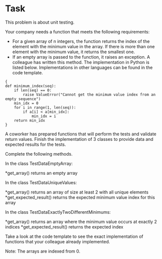 # Task
This problem is about unit testing.

Your company needs a function that meets the following requirements:

* For a given array of n integers, the function returns the index of the element with the minimum value in the array. If there is more than one element with the minimum value, it returns the smallest one.
* If an empty array is passed to the function, it raises an exception. A colleague has written this method. The implementation in Python is listed below. Implementations in other languages can be found in the code template.

```
{
def minimum_index(seq):
    if len(seq) == 0:
        raise ValueError("Cannot get the minimum value index from an empty sequence")
    min_idx = 0
    for i in range(1, len(seq)):
        if a[i] < a[min_idx]:
            min_idx = i
    return min_idx
}
```

A coworker has prepared functions that will perform the tests and validate return values. Finish the implementation of 3 classes to provide data and expected results for the tests.

Complete the following methods.

In the class TestDataEmptyArray:

*get_array() returns an empty array

In the class TestDataUniqueValues:

*get_array() returns an array of size at least 2 with all unique elements
*get_expected_result() returns the expected minimum value index for this array

In the class TestDataExactlyTwoDifferentMinimums:

*get_array() returns an array where the minimum value occurs at exactly 2 indices
*get_expected_result() returns the expected index

Take a look at the code template to see the exact implementation of functions that your colleague already implemented.

Note: The arrays are indexed from 0.